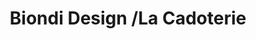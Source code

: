 ---
title: "Biondi Design /La Cadoterie"
url: /nicolet/biondi-design-la-cadoterie/
shop: Andenken
---